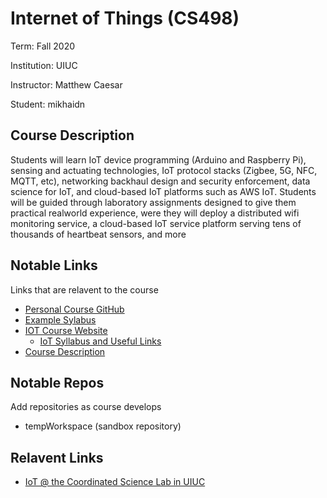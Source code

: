 # Internet of Things (CS498)
Term: Fall 2020

Institution: UIUC

Instructor: Matthew Caesar

Student: mikhaidn

## Course Description
Students will learn IoT device programming (Arduino and Raspberry Pi), sensing and actuating technologies, IoT protocol stacks (Zigbee, 5G, NFC, MQTT, etc), networking backhaul design and security enforcement, data science for IoT, and cloud-based IoT platforms such as AWS IoT. Students will be guided through laboratory assignments designed to give them practical realworld experience, were they will deploy a distributed wifi monitoring service, a cloud-based IoT service platform serving tens of thousands of heartbeat sensors, and more
## Notable Links
Links that are relavent to the course
* [Personal Course GitHub](https://github.com/mikhaidn/InternetOfThingsCS498)
* [Example Sylabus](https://ws.engr.illinois.edu/sitemanager/getfile.asp?id=574)
* [IOT Course Website](https://iot.cs.illinois.edu/)
    * [IoT Syllabus and Useful Links](https://docs.google.com/document/d/1Ppa4HP4DI11YXHkIenWeck5uFkvGjzD-_wcCYOS4F2c/edit)
* [Course Description](https://cs.illinois.edu/academics/courses/CS498ITO)

## Notable Repos
Add repositories as course develops
* tempWorkspace (sandbox repository)

## Relavent Links
* [IoT @ the Coordinated Science Lab in UIUC](https://csl.illinois.edu/research/impact-areas/internet-things)


